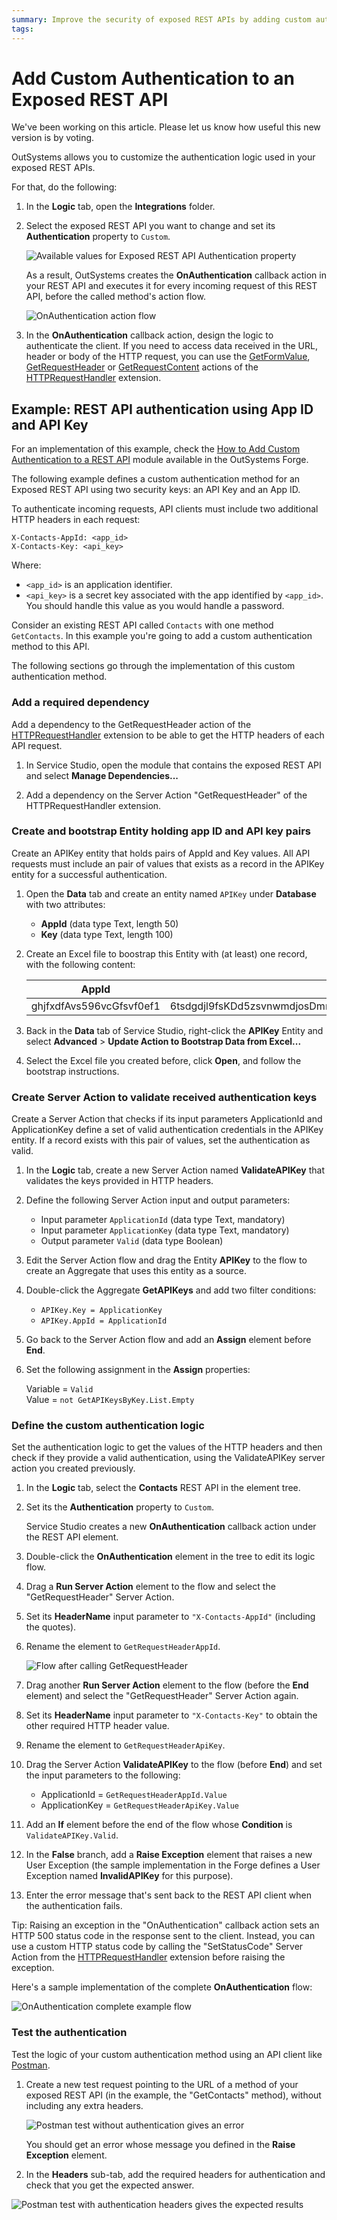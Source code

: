 ```yaml
---
summary: Improve the security of exposed REST APIs by adding custom authentication logic.
tags: 
---
```


# Add Custom Authentication to an Exposed REST API

<div class="info" markdown="1">

We've been working on this article. Please let us know how useful this new version is by voting.

</div>

OutSystems allows you to customize the authentication logic used in your exposed REST APIs.

For that, do the following:

1. In the **Logic** tab, open the **Integrations** folder.

1. Select the exposed REST API you want to change and set its **Authentication** property to `Custom`.

    ![Available values for Exposed REST API Authentication property](images/ss-rest-authentication-options.png)

    As a result, OutSystems creates the **OnAuthentication** callback action in your REST API and executes it for every incoming request of this REST API, before the called method's action flow.

    ![OnAuthentication action flow](images/ss-rest-onauthentication-custom-flow.png)

1. In the **OnAuthentication** callback action, design the logic to authenticate the client. If you need to access data received in the URL, header or body of the HTTP request, you can use the [GetFormValue](../../../ref/apis/auto/httprequesthandler-api.final.md#GetFormValue), [GetRequestHeader](../../../ref/apis/auto/httprequesthandler-api.final.md#GetRequestHeader) or [GetRequestContent](../../../ref/apis/auto/httprequesthandler-api.final.md#GetRequestContent) actions of the [HTTPRequestHandler](../../../ref/apis/auto/httprequesthandler-api.final.md) extension.

## Example: REST API authentication using App ID and API Key

<div class="info" markdown="1">

For an implementation of this example, check the [How to Add Custom Authentication to a REST API](https://www.outsystems.com/forge/component-overview/927/how-to-add-custom-authentication-to-a-rest-api) module available in the OutSystems Forge.

</div>

The following example defines a custom authentication method for an Exposed REST API using two security keys: an API Key and an App ID.

To authenticate incoming requests, API clients must include two additional HTTP headers in each request:

```
X-Contacts-AppId: <app_id>
X-Contacts-Key: <api_key>
```

Where:

* `<app_id>` is an application identifier.
* `<api_key>` is a secret key associated with the app identified by `<app_id>`. You should handle this value as you would handle a password.

Consider an existing REST API called `Contacts` with one method `GetContacts`. In this example you're going to add a custom authentication method to this API.

The following sections go through the implementation of this custom authentication method.

### Add a required dependency

Add a dependency to the GetRequestHeader action of the [HTTPRequestHandler](../../../ref/apis/auto/httprequesthandler-api.final.md) extension to be able to get the HTTP headers of each API request.

1. In Service Studio, open the module that contains the exposed REST API and select **Manage Dependencies...**

1. Add a dependency on the Server Action "GetRequestHeader" of the HTTPRequestHandler extension.

### Create and bootstrap Entity holding app ID and API key pairs

Create an APIKey entity that holds pairs of AppId and Key values. All API requests must include an pair of values that exists as a record in the APIKey entity for a successful authentication.

1. Open the **Data** tab and create an entity named `APIKey` under **Database** with two attributes:

    * **AppId** (data type Text, length 50)
    * **Key** (data type Text, length 100)

1. Create an Excel file to boostrap this Entity with (at least) one record, with the following content:

    AppId | Key
    ------|-----
    ghjfxdfAvs596vcGfsvf0ef1 | 6tsdgdjl9fsKDd5zsvnwmdjosDmrufbs93susadLHDvjfhbnwtTRbsnucnrb

1. Back in the **Data** tab of Service Studio, right-click the **APIKey** Entity and select **Advanced** > **Update Action to Bootstrap Data from Excel...**

1. Select the Excel file you created before, click **Open**, and follow the bootstrap instructions.

### Create Server Action to validate received authentication keys

Create a Server Action that checks if its input parameters ApplicationId and ApplicationKey define a set of valid authentication credentials in the APIKey entity. If a record exists with this pair of values, set the authentication as valid.

1. In the **Logic** tab, create a new Server Action named **ValidateAPIKey** that validates the keys provided in HTTP headers.

1. Define the following Server Action input and output parameters:

    * Input parameter `ApplicationId` (data type Text, mandatory)
    * Input parameter `ApplicationKey` (data type Text, mandatory)
    * Output parameter `Valid` (data type Boolean)

1. Edit the Server Action flow and drag the Entity **APIKey** to the flow to create an Aggregate that uses this entity as a source.

1. Double-click the Aggregate **GetAPIKeys** and add two filter conditions:

    * `APIKey.Key = ApplicationKey`
    * `APIKey.AppId = ApplicationId`

1. Go back to the Server Action flow and add an **Assign** element before **End**.

1. Set the following assignment in the **Assign** properties:

    Variable = `Valid`  
    Value = `not GetAPIKeysByKey.List.Empty`

### Define the custom authentication logic

Set the authentication logic to get the values of the HTTP headers and then check if they provide a valid authentication, using the ValidateAPIKey server action you created previously.

1. In the **Logic** tab, select the **Contacts** REST API in the element tree.

1. Set its the **Authentication** property to `Custom`.

    Service Studio creates a new **OnAuthentication** callback action under the REST API element.

1. Double-click the **OnAuthentication** element in the tree to edit its logic flow.

1. Drag a **Run Server Action** element to the flow and select the "GetRequestHeader" Server Action.

1. Set its **HeaderName** input parameter to `"X-Contacts-AppId"` (including the quotes).

1. Rename the element to `GetRequestHeaderAppId`.

    ![Flow after calling GetRequestHeader](images/rest-custom-auth-getrequestheader-ss.png)

1. Drag another **Run Server Action** element to the flow (before the **End** element) and select the "GetRequestHeader" Server Action again.

1. Set its **HeaderName** input parameter to `"X-Contacts-Key"` to obtain the other required HTTP header value.

1. Rename the element to `GetRequestHeaderApiKey`.

1. Drag the Server Action **ValidateAPIKey** to the flow (before **End**) and set the input parameters to the following:

    * ApplicationId = `GetRequestHeaderAppId.Value`
    * ApplicationKey = `GetRequestHeaderApiKey.Value`

1. Add an **If** element before the end of the flow whose **Condition** is `ValidateAPIKey.Valid`.

1. In the **False** branch, add a **Raise Exception** element that raises a new User Exception (the sample implementation in the Forge defines a User Exception named **InvalidAPIKey** for this purpose).

1. Enter the error message that's sent back to the REST API client when the authentication fails.

<div class="info" markdown="1">

Tip: Raising an exception in the "OnAuthentication" callback action sets an HTTP 500 status code in the response sent to the client. Instead, you can use a custom HTTP status code by calling the "SetStatusCode" Server Action from the [HTTPRequestHandler](../../../ref/apis/auto/httprequesthandler-api.final.md) extension before raising the exception.

</div>

Here's a sample implementation of the complete **OnAuthentication** flow:

![OnAuthentication complete example flow](images/rest-custom-auth-example-ss.png)

### Test the authentication

Test the logic of your custom authentication method using an API client like [Postman](https://www.postman.com/downloads/).

1. Create a new test request pointing to the URL of a method of your exposed REST API (in the example, the "GetContacts" method), without including any extra headers.

    ![Postman test without authentication gives an error](images/rest-custom-auth-example-error.png)

    You should get an error whose message you defined in the **Raise Exception** element.

1. In the **Headers** sub-tab, add the required headers for authentication and check that you get the expected answer.

![Postman test with authentication headers gives the expected results](images/rest-custom-auth-example-success.png)
